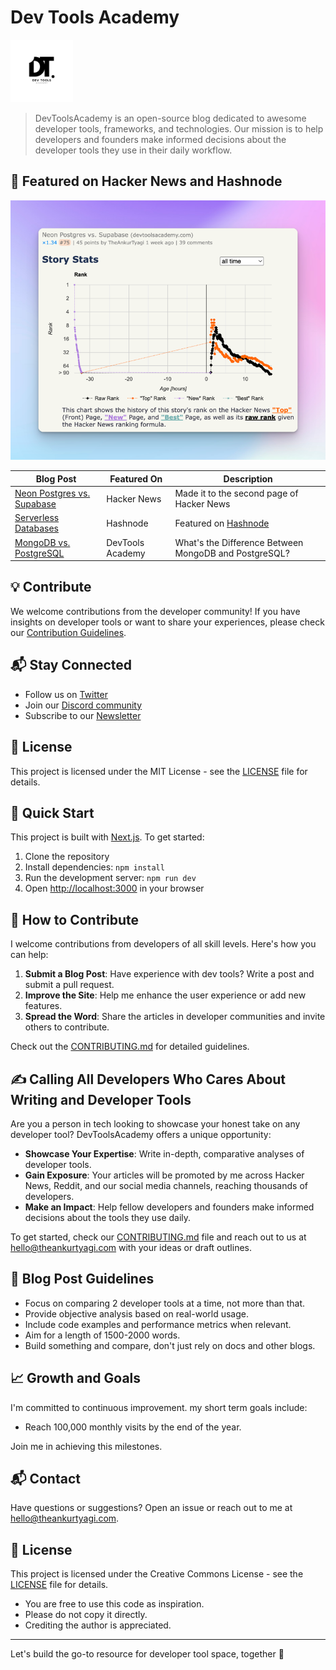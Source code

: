 # Dev Tools Academy

<img src="public/images/T.png" alt="Dev Tools Academy Logo" width="100" height="100" />

> DevToolsAcademy is an open-source blog dedicated to awesome developer tools, frameworks, and technologies. Our mission is to help developers and founders make informed decisions about the developer tools they use in their daily workflow.

## 🌟 Featured on Hacker News and Hashnode

![Neon vs Supabase](public/images/img_4.png)

| Blog Post | Featured On | Description |
| --- | --- | --- |
| [Neon Postgres vs. Supabase](https://www.devtoolsacademy.com/blog/neon-vs-supabase) | Hacker News | Made it to the second page of Hacker News |
| [Serverless Databases](https://www.devtoolsacademy.com/blog/state-of-databases-2024) | Hashnode | Featured on [Hashnode](https://theankurtyagi.hashnode.dev/serverless-databases) |
| [MongoDB vs. PostgreSQL](https://www.devtoolsacademy.com/blog/mongoDB-vs-postgreSQL) | DevTools Academy | What's the Difference Between MongoDB and PostgreSQL? |


## 💡 Contribute

We welcome contributions from the developer community! If you have insights on developer tools or want to share your experiences, please check our [Contribution Guidelines](CONTRIBUTING.md).

## 📬 Stay Connected

- Follow us on [Twitter](https://twitter.com/devtoolsacademy)
- Join our [Discord community](https://discord.gg/devtoolsacademy)
- Subscribe to our [Newsletter](https://www.devtoolsacademy.com/newsletter)

## 📄 License

This project is licensed under the MIT License - see the [LICENSE](LICENSE) file for details.


## 🚀 Quick Start

This project is built with [Next.js](https://nextjs.org/). To get started:

1. Clone the repository
2. Install dependencies: `npm install`
3. Run the development server: `npm run dev`
4. Open [http://localhost:3000](http://localhost:3000) in your browser

## 🤝 How to Contribute

I welcome contributions from developers of all skill levels. Here's how you can help:

1. **Submit a Blog Post**: Have experience with dev tools? Write a post and submit a pull request.
2. **Improve the Site**: Help me enhance the user experience or add new features.
3. **Spread the Word**: Share the articles in developer communities and invite others to contribute.

Check out the [CONTRIBUTING.md](CONTRIBUTING.md) for detailed guidelines.

## ✍️ Calling All Developers Who Cares About Writing and Developer Tools

Are you a person in tech looking to showcase your honest take on any developer tool? DevToolsAcademy offers a unique opportunity:

- **Showcase Your Expertise**: Write in-depth, comparative analyses of developer tools.
- **Gain Exposure**: Your articles will be promoted by me across Hacker News, Reddit, and our social media channels, reaching thousands of developers.
- **Make an Impact**: Help fellow developers and founders make informed decisions about the tools they use daily.

To get started, check our [CONTRIBUTING.md](CONTRIBUTING.md) file and reach out to us at <hello@theankurtyagi.com> with your ideas or draft outlines.

## 📝 Blog Post Guidelines

- Focus on comparing 2 developer tools at a time, not more than that.
- Provide objective analysis based on real-world usage.
- Include code examples and performance metrics when relevant.
- Aim for a length of 1500-2000 words.
- Build something and compare, don't just rely on docs and other blogs.


## 📈 Growth and Goals

I'm committed to continuous improvement. my short term goals include:
- Reach 100,000 monthly visits by the end of the year.

Join me in achieving this milestones.

## 📬 Contact

Have questions or suggestions? Open an issue or reach out to me at [hello@theankurtyagi.com](mailto:hello@theankurtyagi.com).

## 📄 License

This project is licensed under the Creative Commons License - see the [LICENSE](LICENSE) file for details.
- You are free to use this code as inspiration.
- Please do not copy it directly.
- Crediting the author is appreciated.
---

Let's build the go-to resource for developer tool space, together 🚀